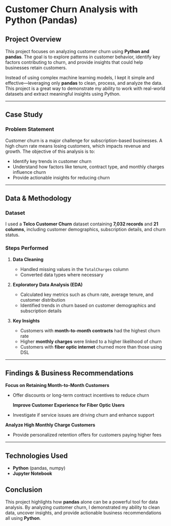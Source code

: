 # Customer Churn Analysis with Python (Pandas)

##  Project Overview  
This project focuses on analyzing customer churn using **Python and pandas**. The goal is to explore patterns in customer behavior, identify key factors contributing to churn, and provide insights that could help businesses retain customers.  

Instead of using complex machine learning models, I kept it simple and effective—leveraging only **pandas** to clean, process, and analyze the data. This project is a great way to demonstrate my ability to work with real-world datasets and extract meaningful insights using Python.

---

## Case Study  

### **Problem Statement**  
Customer churn is a major challenge for subscription-based businesses. A high churn rate means losing customers, which impacts revenue and growth. The objective of this analysis is to:  
- Identify key trends in customer churn  
- Understand how factors like tenure, contract type, and monthly charges influence churn  
- Provide actionable insights for reducing churn  

---

## **Data & Methodology**  

###  **Dataset**  
I used a **Telco Customer Churn** dataset containing **7,032 records** and **21 columns**, including customer demographics, subscription details, and churn status.

###  **Steps Performed**  

1. **Data Cleaning**  
   - Handled missing values in the `TotalCharges` column  
   - Converted data types where necessary  

2. **Exploratory Data Analysis (EDA)**  
   - Calculated key metrics such as churn rate, average tenure, and customer distribution  
   - Identified trends in churn based on customer demographics and subscription details  

3. **Key Insights**  
   - Customers with **month-to-month contracts** had the highest churn rate  
   - Higher **monthly charges** were linked to a higher likelihood of churn  
   - Customers with **fiber optic internet** churned more than those using DSL  

---

##  **Findings & Business Recommendations**  

 **Focus on Retaining Month-to-Month Customers**  
- Offer discounts or long-term contract incentives to reduce churn  

  **Improve Customer Experience for Fiber Optic Users**  
- Investigate if service issues are driving churn and enhance support  

 **Analyze High Monthly Charge Customers**  
- Provide personalized retention offers for customers paying higher fees  

---

##  **Technologies Used**  
- **Python** (pandas, numpy)  
- **Jupyter Notebook**  


##  **Conclusion**  
This project highlights how **pandas** alone can be a powerful tool for data analysis. By analyzing customer churn, I demonstrated my ability to clean data, uncover insights, and provide actionable business recommendations all using **Python**.  


